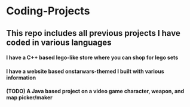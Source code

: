 # Coding-Projects
## This repo includes all previous projects I have coded in various languages
#### I have a C++ based lego-like store where you can shop for lego sets
#### I have a website based onstarwars-themed I built with various information
#### (TODO) A Java based project on a video game character, weapon, and map picker/maker
